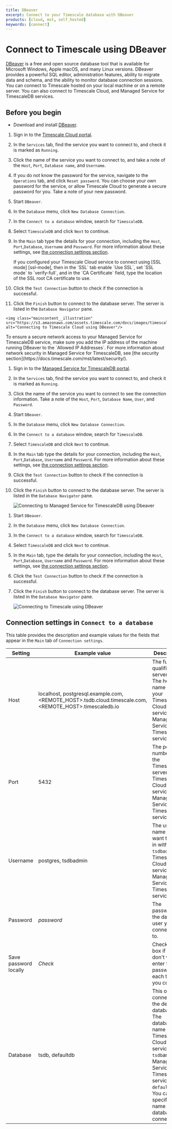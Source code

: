 ```yaml
---
title: DBeaver
excerpt: Connect to your Timescale database with DBeaver
products: [cloud, mst, self_hosted]
keywords: [connect]
---
```


# Connect to Timescale using DBeaver

[DBeaver][dbeaver] is a free and open source database tool that is
available for Microsoft Windows, Apple macOS, and many Linux versions. DBeaver
provides a powerful SQL editor, administration features, ability to migrate data
and schema, and the ability to monitor database connection sessions. You can
connect to Timescale hosted on your local machine or on a remote server. You
can also connect to Timescale Cloud, and Managed Service for TimescaleDB
services.

## Before you begin

*   Download and install [DBeaver][dbeaver-downloads].

<Tabs label="Connect to Timescale with DBeaver">

<Tab title="Timescale Cloud">

<Procedure>

1.  Sign in to the [Timescale Cloud portal][tsc-portal].
2.  In the `Services` tab, find the service you want to connect to, and check
    it is marked as `Running`.
3.  Click the name of the service you want to connect to, and take a note
     of the `Host`, `Port`, `Database name`, and `Username`.
4.  <Optional />If you do not know the password for the service, navigate to the
    `Operations` tab, and click `Reset password`. You can choose
    your own password for the service, or allow Timescale Cloud to generate a
    secure password for you. Take a note of your new password.
5.  Start `DBeaver`.
6.  In the `Database` menu, click `New Database Connection`.
7.  In the `Connect to a database` window, search for `TimescaleDB`.
8.  Select `TimescaleDB` and click `Next` to continue.
9.  In the `Main` tab type the details for your connection, including the
    `Host`, `Port`,`Database`, `Username` and `Password`. For more information
    about these settings, see [the connection settings section][connection-settings].

    <Highlight type="note">
    If you configured your Timescale Cloud service to connect using
    [SSL mode] [ssl-mode], then in the `SSL` tab enable `Use SSL`,
    set `SSL mode` to `verify-full`, and in the `CA Certificate` field, type
    the location of the SSL root CA certificate to use.
    </Highlight>

10.  Click the `Test Connection` button to check if the connection is successful.
11.  Click the `Finish` button to connect to the database server. The server is
    listed in the `Database Navigator` pane.

    <img class="maincontent__illustration"
    src="https://s3.amazonaws.com/assets.timescale.com/docs/images/timescale_cloud_dbeaver.png"
    alt="Connecting to Timescale Cloud using DBeaver"/>

</Procedure>

</Tab>

<Tab title="Managed Service for TimescaleDB">

<Highlight type="important">
To ensure a secure network access to your Managed Service for TimescaleDB
service, make sure you add the IP address of the machine running DBeaver to the
`Allowed IP Addresses`. For more information about network security in Managed
Service for TimescaleDB, see [the security section](https://docs.timescale.com/mst/latest/security/).
</Highlight>

<Procedure>

1.  Sign in to the [Managed Service for TimescaleDB portal][mst-portal].
2.  In the `Services` tab, find the service you want to connect to, and check
    it is marked as `Running`.
3.  Click the name of the service you want to connect to see the connection
    information. Take a note of the `Host`, `Port`, `Database Name`, `User`, and
    `Password`.
4.  Start `DBeaver`.
5.  In the `Database` menu, click `New Database Connection`.
6.  In the `Connect to a database` window, search for `TimescaleDB`.
7.  Select `TimescaleDB` and click `Next` to continue.
8.  In the `Main` tab type the details for your connection, including the
 `Host`, `Port`,`Database`, `Username` and `Password`. For more information
 about these settings, see [the connection settings section][connection-settings].
1.  Click the `Test Connection` button to check if the connection is successful.
2.  Click the `Finish` button to connect to the database server. The server is
    listed in the `Database Navigator` pane.

    <img class="maincontent__illustration"
    src="https://s3.amazonaws.com/assets.timescale.com/docs/images/mst_dbeaver.png"
    alt="Connecting to Managed Service for TimescaleDB using Dbeaver"/>

</Procedure>

</Tab>

<Tab title="Self-hosted Timescale">

<Procedure>

1.  Start `DBeaver`.
2.  In the `Database` menu, click `New Database Connection`.
3.  In the `Connect to a database` window, search for `TimescaleDB`.
4.  Select `TimescaleDB` and click `Next` to continue.
5.  In the `Main` tab, type the details for your connection, including the
 `Host`, `Port`,`Database`, `Username` and `Password`. For more information
 about these settings, see [the connection settings section][connection-settings].
1.  Click the `Test Connection` button to check if the connection is successful.
2.  Click the `Finish` button to connect to the database server. The server is
    listed in the `Database Navigator` pane.

    <img class="maincontent__illustration"
    src="https://s3.amazonaws.com/assets.timescale.com/docs/images/on_premise_dbeaver.png"
    alt="Connecting to Timescale using DBeaver"/>

</Procedure>

</Tab>

</Tabs>

## Connection settings in `Connect to a database`

This table provides the description and example values for the fields that
appear in the `Main` tab of `Connection settings`.

|Setting|Example value|Description|
|-|-|-|
|Host|localhost, postgresql.example.com, <REMOTE_HOST>.tsdb.cloud.timescale.com, <REMOTE_HOST>.timescaledb.io|The fully qualified server name. The host name of your Timescale Cloud service or Managed Service for TimescaleDB service.|
|Port|5432|The port number of the TimescaleDB server, Timescale Cloud service or Managed Service for TimescaleDB service.|
|Username|postgres, tsdbadmin|The user name you want to log in with. Use `tsdbadmin` for Timescale Cloud service and Managed Service for TimescaleDB service|
|Password|*password*|The password for the database user you are connecting to.|
|Save password locally|*Check*|Check this box if you don't want to enter the password each time you connect.|
|Database|tsdb, defaultdb|This option connects to the default database. The database name for Timescale Cloud service is `tsdb`and for Managed Service for TimescaleDB service is `defaultdb`. You can also specify the name of the database to connect to.|

[dbeaver]: https://dbeaver.io/
[dbeaver-downloads]: https://dbeaver.io/download/
[connection-settings]: /use-timescale/:currentVersion:/connecting/dbeaver/#connection-settings-in-connect-to-a-database
[tsc-portal]: https://console.cloud.timescale.com/
[mst-portal]: https://portal.managed.timescale.com
[ssl-mode]: /use-timescale/:currentVersion:/security/strict-ssl/
